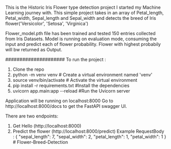 This is the Historic Iris Flower type detection project I started my Machine Learning journey with. This simple project takes in an array of Petal_length, Petal_width, Sepal_length and Sepal_width and detects the breed of Iris flower('Versicolor', 'Setosa', 'Virginica')

Flower_model.pth file has been trained and tested 150 entries collected from Iris Datasets. Model is running on evaluation mode, consuming the input and predict each of flower probability. Flower with highest probabily will bw returned as Output.


#####################
To run the project :
1. Clone the repo
2. python -m venv venv         # Create a virtual environment named 'venv'
3. source venv/bin/activate       # Activate the virtual environment
4. pip install -r requirements.txt  #Install the dependencies
5. uvicorn app.main:app --reload    #Run the Uvicorn server     


Application will be running on localhost:8000
Go to http://localhost:8000/docs to get the FastAPI swagger UI.

There are two endpoints:
1. Get Hello (http://localhost:8000)
2. Predict the flower (http://localhost:8000/predict)
   Example RequestBody : {
    "sepal_length": 7,
    "sepal_width": 2,
    "petal_length": 1,
    "petal_width": 1
    }
#   F l o w e r - B r e e d - D e t e c t i o n  
 